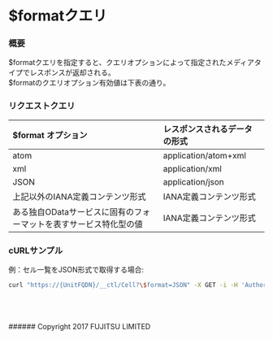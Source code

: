 # $formatクエリ
### 概要
$formatクエリを指定すると、クエリオプションによって指定されたメディアタイプでレスポンスが返却される。  
$formatのクエリオプション有効値は下表の通り。
### リクエストクエリ
|$format オプション<br>|レスポンスされるデータの形式<br>|
|:--|:--|
|atom<br>|application/atom+xml<br>|
|xml<br>|application/xml<br>|
|JSON<br>|application/json<br>|
|上記以外のIANA定義コンテンツ形式<br>|IANA定義コンテンツ形式<br>|
|ある独自ODataサービスに固有のフォーマットを表すサービス特化型の値  <br>|IANA定義コンテンツ形式<br>|
### cURLサンプル
例：セル一覧をJSON形式で取得する場合:
```sh
curl "https://{UnitFQDN}/__ctl/Cell?\$format=JSON" -X GET -i -H 'Authorization: Bearer {AccessToken}'
```

<br>
<br>
<br>
###### Copyright 2017    FUJITSU LIMITED
